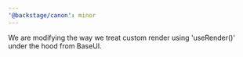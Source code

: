 ```yaml
---
'@backstage/canon': minor
---
```


We are modifying the way we treat custom render using 'useRender()' under the hood from BaseUI.
